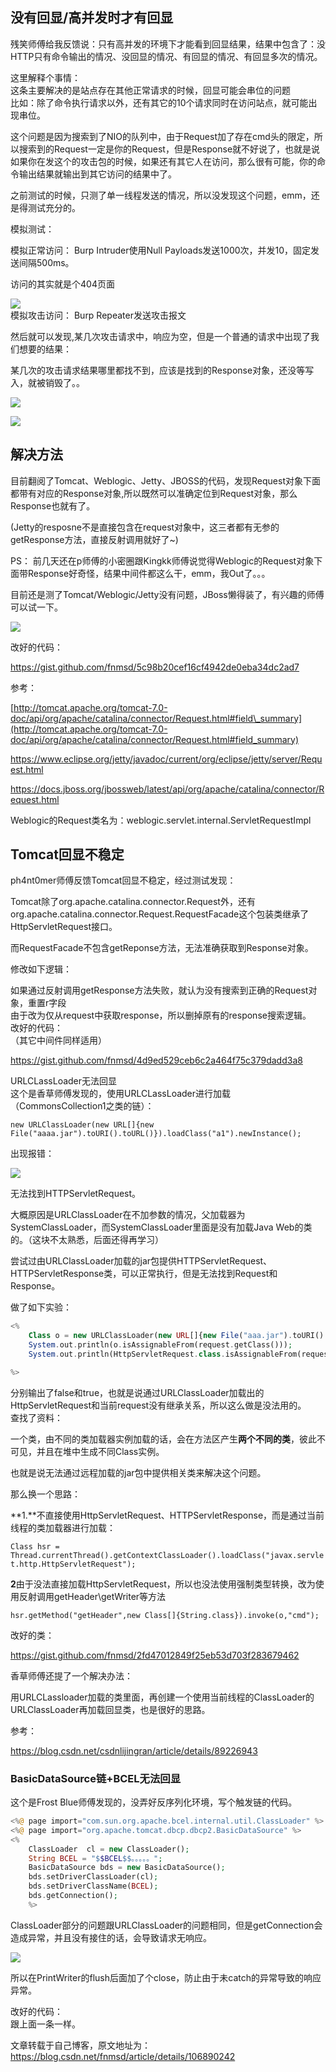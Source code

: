 没有回显/高并发时才有回显
-------------

残笑师傅给我反馈说：只有高并发的环境下才能看到回显结果，结果中包含了：没HTTP只有命令输出的情况、没回显的情况、有回显的情况、有回显多次的情况。

这里解释个事情：  
这条主要解决的是站点存在其他正常请求的时候，回显可能会串位的问题  
比如：除了命令执行请求以外，还有其它的10个请求同时在访问站点，就可能出现串位。

这个问题是因为搜索到了NIO的队列中，由于Request加了存在cmd头的限定，所以搜索到的Request一定是你的Request，但是Response就不好说了，也就是说如果你在发这个的攻击包的时候，如果还有其它人在访问，那么很有可能，你的命令输出结果就输出到其它访问的结果中了。

之前测试的时候，只测了单一线程发送的情况，所以没发现这个问题，emm，还是得测试充分的。

模拟测试：

模拟正常访问： Burp Intruder使用Null Payloads发送1000次，并发10，固定发送间隔500ms。

访问的其实就是个404页面

![](https://shs3.b.qianxin.com/butian_public/f79852e4ef1d42825f440df686d60a9f8.jpg)  
模拟攻击访问： Burp Repeater发送攻击报文

然后就可以发现,某几次攻击请求中，响应为空，但是一个普通的请求中出现了我们想要的结果：

某几次的攻击请求结果哪里都找不到，应该是找到的Response对象，还没等写入，就被销毁了。。

![](https://shs3.b.qianxin.com/butian_public/f609a0cd44563c9d7dc73eed0f2da55cb.jpg)

![](https://shs3.b.qianxin.com/butian_public/f8ba0ba17410e3e345a7a2267d9589f23.jpg)

解决方法
----

目前翻阅了Tomcat、Weblogic、Jetty、JBOSS的代码，发现Request对象下面都带有对应的Response对象,所以既然可以准确定位到Request对象，那么Response也就有了。

(Jetty的resposne不是直接包含在request对象中，这三者都有无参的getResponse方法，直接反射调用就好了~)

PS： 前几天还在p师傅的小密圈跟Kingkk师傅说觉得Weblogic的Request对象下面带Response好奇怪，结果中间件都这么干，emm，我Out了。。。

目前还是测了Tomcat/Weblogic/Jetty没有问题，JBoss懒得装了，有兴趣的师傅可以试一下。

![](https://shs3.b.qianxin.com/butian_public/f4cedde31a4505c91d66a1c0778fd0594.jpg)

改好的代码：

<https://gist.github.com/fnmsd/5c98b20cef16cf4942de0eba34dc2ad7>

参考：

[http://tomcat.apache.org/tomcat-7.0-doc/api/org/apache/catalina/connector/Request.html#field\_summary](http://tomcat.apache.org/tomcat-7.0-doc/api/org/apache/catalina/connector/Request.html#field_summary)

<https://www.eclipse.org/jetty/javadoc/current/org/eclipse/jetty/server/Request.html>

<https://docs.jboss.org/jbossweb/latest/api/org/apache/catalina/connector/Request.html>

Weblogic的Request类名为：weblogic.servlet.internal.ServletRequestImpl

Tomcat回显不稳定
-----------

ph4nt0mer师傅反馈Tomcat回显不稳定，经过测试发现：

Tomcat除了org.apache.catalina.connector.Request外，还有org.apache.catalina.connector.Request.RequestFacade这个包装类继承了HttpServletRequest接口。

而RequestFacade不包含getReponse方法，无法准确获取到Response对象。

修改如下逻辑：

如果通过反射调用getResponse方法失败，就认为没有搜索到正确的Request对象，重置r字段  
由于改为仅从request中获取response，所以删掉原有的response搜索逻辑。  
改好的代码：  
（其它中间件同样适用）

<https://gist.github.com/fnmsd/4d9ed529ceb6c2a464f75c379dadd3a8>

URLCLassLoader无法回显  
这个是香草师傅发现的，使用URLCLassLoader进行加载（CommonsCollection1之类的链）：

`new URLClassLoader(new URL[]{new File("aaaa.jar").toURI().toURL()}).loadClass("a1").newInstance();`

出现报错：

![](https://shs3.b.qianxin.com/butian_public/f808402cd4a47004f56beab061f1442c1.jpg)

无法找到HTTPServletRequest。

大概原因是URLClassLoader在不加参数的情况，父加载器为SystemClassLoader，而SystemClassLoader里面是没有加载Java Web的类的。（这块不太熟悉，后面还得再学习）

尝试过由URLClassLoader加载的jar包提供HTTPServletRequest、HTTPServletResponse类，可以正常执行，但是无法找到Request和Response。

做了如下实验：

```php
<%
    Class o = new URLClassLoader(new URL[]{new File("aaa.jar").toURI().toURL()}).loadClass("javax.servlet.http.HttpServletRequest");
    System.out.println(o.isAssignableFrom(request.getClass()));
    System.out.println(HttpServletRequest.class.isAssignableFrom(request.getClass()));

%>

```

分别输出了false和true，也就是说通过URLClassLoader加载出的HttpServletRequest和当前request没有继承关系，所以这么做是没法用的。  
查找了资料：

一个类，由不同的类加载器实例加载的话，会在方法区产生**两个不同的类**，彼此不可见，并且在堆中生成不同Class实例。

也就是说无法通过远程加载的jar包中提供相关类来解决这个问题。

那么换一个思路：

**1.**不直接使用HttpServletRequest、HTTPServletResponse，而是通过当前线程的类加载器进行加载：

`Class hsr = Thread.currentThread().getContextClassLoader().loadClass("javax.servlet.http.HttpServletRequest");`

**2**由于没法直接加载HttpServletRequest，所以也没法使用强制类型转换，改为使用反射调用getHeader\\getWriter等方法

`hsr.getMethod("getHeader",new Class[]{String.class}).invoke(o,"cmd");`

改好的类：

<https://gist.github.com/fnmsd/2fd47012849f25eb53d703f283679462>

香草师傅还提了一个解决办法：

用URLCLassloader加载的类里面，再创建一个使用当前线程的ClassLoader的URLClassLoader再加载回显类，也是很好的思路。

参考：

<https://blog.csdn.net/csdnlijingran/article/details/89226943>

### BasicDataSource链+BCEL无法回显

这个是Frost Blue师傅发现的，没弄好反序列化环境，写个触发链的代码。

```php
<%@ page import="com.sun.org.apache.bcel.internal.util.ClassLoader" %>
<%@ page import="org.apache.tomcat.dbcp.dbcp2.BasicDataSource" %>
<%    
    ClassLoader  cl = new ClassLoader();
    String BCEL = "$$BCEL$$。。。。。";
    BasicDataSource bds = new BasicDataSource();
    bds.setDriverClassLoader(cl);
    bds.setDriverClassName(BCEL);
    bds.getConnection();
    %>

```

ClassLoader部分的问题跟URLClassLoader的问题相同，但是getConnection会造成异常，并且没有接住的话，会导致请求无响应。

![](https://shs3.b.qianxin.com/butian_public/fc42a4012edbc99095016c0439aea189c.jpg)

所以在PrintWriter的flush后面加了个close，防止由于未catch的异常导致的响应异常。

改好的代码：  
跟上面一条一样。

文章转载于自己博客，原文地址为：<https://blog.csdn.net/fnmsd/article/details/106890242>
